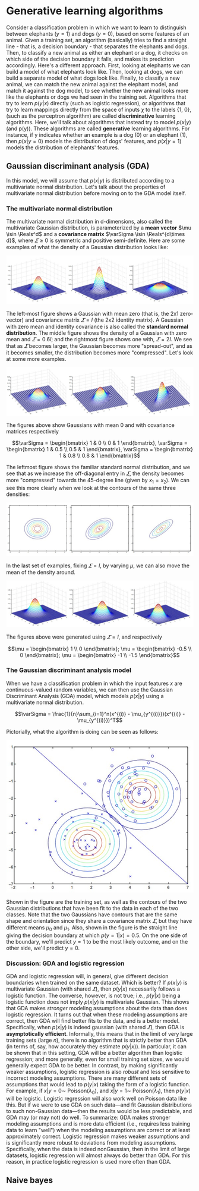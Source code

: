 # Generative learning algorithms
Consider a classification problem in which we want to learn to distinguish between elephants $(y = 1)$ and dogs $(y = 0)$, based on some features of an animal. Given a training set, an algorithm (basically) tries to find a straight line - that is, a decision boundary - that separates the elephants and dogs. Then, to classify a new animal as either an elephant or a dog, it checks on which side of the decision boundary it falls, and makes its prediction accordingly.
Here's a different approach. First, looking at elephants we can build a model of what elephants look like. Then, looking at dogs, we can build a separate model of what dogs look like. Finally, to classify a new animal, we can match the new animal against the elephant model, and match it against the dog model, to see whether the new animal looks more like the elephants or dogs we had seen in the training set.
Algorithms that try to learn $p(y|x)$ directly (such as logistic regression), or algorithms that try to learn mappings directly from the space of inputs $\chi$ to the labels {1, 0}, (such as the perceptron algorithm) are called __discriminative__ learning algorithms. Here, we'll talk about algorithms that instead try to model $p(x|y)$ (and p(y)). These algorithms are called __generative__ learning algorithms. For instance, if y indicates whether an example is a dog (0) or an elephant (1), then $p(x|y=0)$ models the distribution of dogs' features, and $p(x|y=1)$ models the distribution of elephants' features.
## Gaussian discriminant analysis (GDA)
In this model, we will assume that $p(x|y)$ is distributed according to a multivariate normal distribution. Let's talk about the properties of multivariate normal distribution before moving on to the GDA model itself.
### The multivariate normal distribution
The multivariate normal distribution in d-dimensions, also called the multivariate Gaussian distribution, is parameterized by a __mean vector__ $\mu \isin \Reals^d$ and a __covariance matrix__ $\varSigma \isin \Reals^{d\times d}$, where $\varSigma\ge 0$ is symmetric and positive semi-definite.
Here are some examples of what the density of a Gaussian distribution looks like:

![gaussian distribution](Figures/gaussian_distribution1.jpg)

The left-most figure shows a Gaussian with mean zero (that is, the 2x1 zero-vector) and covariance matrix $\varSigma = I$ (the 2x2 identity matrix). A Gaussian with zero mean and identity covariance is also called the __standard normal distribution__. The middle figure shows the density of a Gaussian with zero mean and $\varSigma = 0.6I$; and the rightmost figure shows one with, $\varSigma = 2I$. We see that as $\varSigma$ becomes larger, the Gaussian becomes more "spread-out", and as it becomes smaller, the distribution becomes more "compressed".
Let's look at some more examples.

![gaussian distribution 2](Figures/gaussian_distribution2.jpg)

The figures above show Gaussians with mean 0 and with covariance matrices respectively
```math
\varSigma = \begin{bmatrix} 1 & 0 \\ 0 & 1 \end{bmatrix}, \varSigma = \begin{bmatrix} 1 & 0.5 \\ 0.5 & 1 \end{bmatrix}, \varSigma = \begin{bmatrix} 1 & 0.8 \\ 0.8 & 1 \end{bmatrix}
```
The leftmost figure shows the familiar standard normal distribution, and we see that as we increase the off-diagonal entry in $\varSigma$, the density becomes more "compressed" towards the 45-degree line (given by $x_1 = x_2$). We can see this more clearly when we look at the contours of the same three densities:

![gaussian distribution 3](Figures/gaussian_distribution3.jpg)

In the last set of examples, fixing $\varSigma = I$, by varying $\mu$, we can also move the mean of the density around.

![gaussian distribution 4](Figures/gaussian_distribution4.jpg)

The figures above were generated using $\varSigma = I$, and respectively
```math
\mu = \begin{bmatrix} 1 \\ 0 \end{bmatrix}; \mu = \begin{bmatrix} -0.5 \\ 0 \end{bmatrix}; \mu = \begin{bmatrix} -1 \\ -1.5 \end{bmatrix}
```
### The Gaussian discriminant analysis model
When we have a classification problem in which the input features $x$ are continuous-valued random variables, we can then use the Gaussian Discriminant Analysis (GDA) model, which models $p(x|y)$ using a multivariate normal distribution.
```math
\varSigma = \frac{1}{n}\sum_{i=1}^n(x^{(i)} - \mu_{y^{(i)}})(x^{(i)} - \mu_{y^{(i)}})^T
```
Pictorially, what the algorithm is doing can be seen as follows:

![gaussian distribution 5](Figures/gaussian_distribution5.jpg)

Shown in the figure are the training set, as well as the contours of the two Gaussian distributions that have been fit to the data in each of the two classes. Note that the two Gaussians have contours that are the same shape and orientation since they share a covariance matrix $\varSigma$, but they have different means $\mu_0$ and $\mu_1$. Also, shown in the figure is the straight line giving the decision boundary at which $p(y=1|x) = 0.5$. On the one side of the boundary, we'll predict $y=1$ to be the most likely outcome, and on the other side, we'll predict $y=0$.
### Discussion: GDA and logistic regression
GDA and logistic regression will, in general, give different decision boundaries when trained on the same dataset. Which is better?
If $p(x|y)$ is multivariate Gaussian (with shared $\varSigma$), then $p(y|x)$ necessarily follows a logistic function. The converse, however, is not true; i.e., $p(y|x)$ being a logistic function does not imply $p(x|y)$ is multivariate Gaussian. This shows that GDA makes _stronger_ modeling assumptions about the data than does logistic regression. It turns out that when these modeling assumptions are correct, then GDA will find better fits to the data, and is a better model. Specifically, when $p(x|y)$ is indeed gaussian (with shared $\varSigma$), then GDA is __asymptotically efficient__. Informally, this means that in the limit of very large training sets (large $n$), there is no algorithm that is strictly better than GDA (in terms of, say, how accurately they estimate $p(y|x)$). In particular, it can be shown that in this setting, GDA will be a better algorithm than logistic regression; and more generally, even for small training set sizes, we would generally expect GDA to be better.
In contrast, by making significantly weaker assumptions, logistic regression is also _robust_ and less sensitive to incorrect modeling assumptions. There are many different sets of assumptions that would lead to $p(y|x)$ taking the form of a logistic function. For example, if $x|y = 0 \sim$ Poisson($\lambda_0$), and $x|y = 1 \sim$ Poisson($\lambda_1$), then $p(y|x)$ will be logistic. Logistic regression will also work well on Poisson data like this. But if we were to use GDA on such data—and fit Gaussian distributions to such non-Gaussian data—then the results would be less predictable, and GDA may (or may not) do well.
To summarize: GDA makes stronger modeling assumptions and is more data efficient (i.e., requires less training data to learn "well") when the modeling assumptions are correct or at least approximately correct. Logistic regression makes weaker assumptions and is significantly more robust to deviations from modeling assumptions. Specifically, when the data is indeed nonGaussian, then in the limit of large datasets, logistic regression will almost always do better than GDA. For this reason, in practice logistic regression is used more often than GDA.
## Naive bayes
